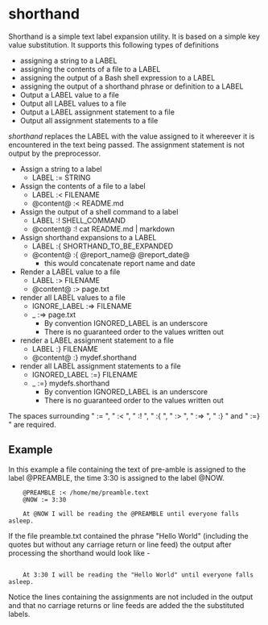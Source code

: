 
# shorthand

Shorthand is a simple text label expansion utility. It is based on a simple key value substitution.  It supports this following types of definitions

+ assigning a string to a LABEL
+ assigning the contents of a file to a LABEL
+ assigning the output of a Bash shell expression to a LABEL
+ assigning the output of a shorthand phrase or definition to a LABEL
+ Output a LABEL value to a file
+ Output all LABEL values to a file
+ Output a LABEL assignment statement to a file
+ Output all assignment statements to a file

*shorthand* replaces the LABEL with the value assigned to it whereever it is encountered in the text being passed. The assignment statement is not output by the preprocessor.


+ Assign a string to a label
    + LABEL := STRING
+ Assign the contents of a file to a label
    + LABEL :< FILENAME
    + @content@ :< README.md
+ Assign the output of a shell command to a label
    + LABEL :! SHELL_COMMAND
    + @content@ :! cat README.md | markdown
+ Assign shorthand expansions to a LABEL
    + LABEL :{ SHORTHAND_TO_BE_EXPANDED
    + @content@ :{ @report_name@ @report_date@
        + this would concatenate report name and date
+ Render a LABEL value to a file
    + LABEL :> FILENAME
    + @content@ :> page.txt
+ render all LABEL values to a file
    + IGNORE_LABEL :=> FILENAME
    + _ :=> page.txt
        + By convention IGNORED_LABEL is an underscore
        + There is no guaranteed order to the values written out
+ render a LABEL assignment statement to a file
    + LABEL :} FILENAME
    + @content@ :} mydef.shorthand
+ render all LABEL assignment statements to a file
    + IGNORED_LABEL :=} FILENAME 
    + _ :=} mydefs.shorthand
        + By convention IGNORED_LABEL is an underscore
        + There is no guaranteed order to the values written out


The spaces surrounding " := ", " :< ", " :! ", " :{ ", " :> ", " :=> ", " :} " and " :=} " are required.

## Example


In this example a file containing the text of pre-amble is assigned to the
label @PREAMBLE, the time 3:30 is assigned to the label @NOW.

```text
    @PREAMBLE :< /home/me/preamble.text
    @NOW := 3:30

    At @NOW I will be reading the @PREAMBLE until everyone falls asleep.
```

If the file preamble.txt contained the phrase "Hello World" (including
the quotes but without any carriage return or line feed) the output after
processing the shorthand would look like -

```text

    At 3:30 I will be reading the "Hello World" until everyone falls asleep.
```

Notice the lines containing the assignments are not included in the output and that no carriage returns or line feeds are added the the substituted labels.


